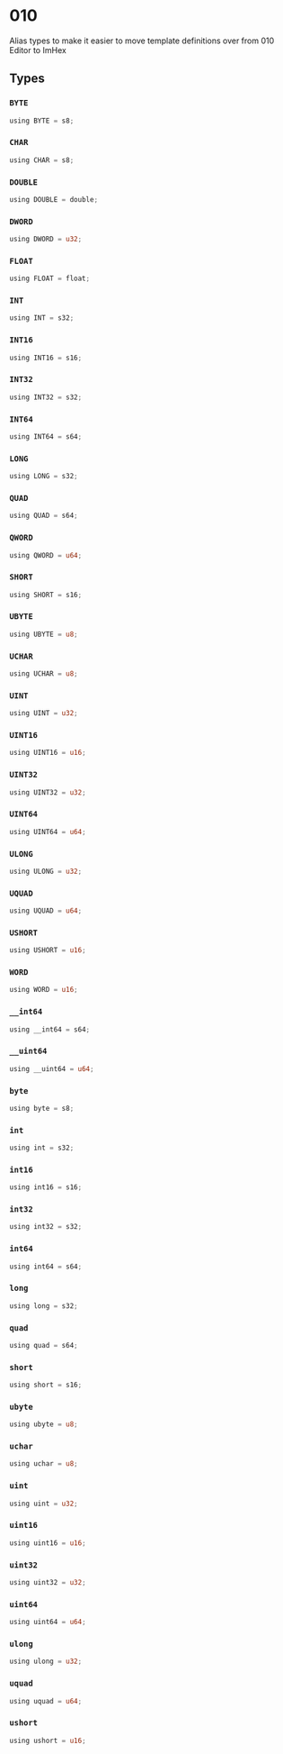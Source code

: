# 010
Alias types to make it easier to move template definitions over from 010 Editor to ImHex


## Types

### `BYTE`
```rust
using BYTE = s8;
```
### `CHAR`
```rust
using CHAR = s8;
```
### `DOUBLE`
```rust
using DOUBLE = double;
```
### `DWORD`
```rust
using DWORD = u32;
```
### `FLOAT`
```rust
using FLOAT = float;
```
### `INT`
```rust
using INT = s32;
```
### `INT16`
```rust
using INT16 = s16;
```
### `INT32`
```rust
using INT32 = s32;
```
### `INT64`
```rust
using INT64 = s64;
```
### `LONG`
```rust
using LONG = s32;
```
### `QUAD`
```rust
using QUAD = s64;
```
### `QWORD`
```rust
using QWORD = u64;
```
### `SHORT`
```rust
using SHORT = s16;
```
### `UBYTE`
```rust
using UBYTE = u8;
```
### `UCHAR`
```rust
using UCHAR = u8;
```
### `UINT`
```rust
using UINT = u32;
```
### `UINT16`
```rust
using UINT16 = u16;
```
### `UINT32`
```rust
using UINT32 = u32;
```
### `UINT64`
```rust
using UINT64 = u64;
```
### `ULONG`
```rust
using ULONG = u32;
```
### `UQUAD`
```rust
using UQUAD = u64;
```
### `USHORT`
```rust
using USHORT = u16;
```
### `WORD`
```rust
using WORD = u16;
```
### `__int64`
```rust
using __int64 = s64;
```
### `__uint64`
```rust
using __uint64 = u64;
```
### `byte`
```rust
using byte = s8;
```
### `int`
```rust
using int = s32;
```
### `int16`
```rust
using int16 = s16;
```
### `int32`
```rust
using int32 = s32;
```
### `int64`
```rust
using int64 = s64;
```
### `long`
```rust
using long = s32;
```
### `quad`
```rust
using quad = s64;
```
### `short`
```rust
using short = s16;
```
### `ubyte`
```rust
using ubyte = u8;
```
### `uchar`
```rust
using uchar = u8;
```
### `uint`
```rust
using uint = u32;
```
### `uint16`
```rust
using uint16 = u16;
```
### `uint32`
```rust
using uint32 = u32;
```
### `uint64`
```rust
using uint64 = u64;
```
### `ulong`
```rust
using ulong = u32;
```
### `uquad`
```rust
using uquad = u64;
```
### `ushort`
```rust
using ushort = u16;
```
